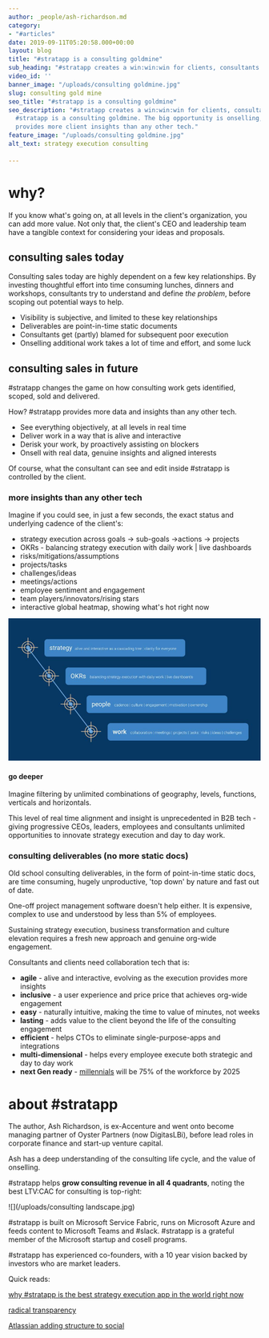 ```yaml
---
author: _people/ash-richardson.md
category:
- "#articles"
date: 2019-09-11T05:20:58.000+00:00
layout: blog
title: "#stratapp is a consulting goldmine"
sub_heading: "#stratapp creates a win:win:win for clients, consultants and #stratapp"
video_id: ''
banner_image: "/uploads/consulting goldmine.jpg"
slug: consulting gold mine
seo_title: "#stratapp is a consulting goldmine"
seo_description: "#stratapp creates a win:win:win for clients, consultants and #stratapp.
  #stratapp is a consulting goldmine. The big opportunity is onselling, as #stratapp
  provides more client insights than any other tech."
feature_image: "/uploads/consulting goldmine.jpg"
alt_text: strategy execution consulting

---
```

# why?

If you know what's going on, at all levels in the client's organization, you can add more value.  Not only that, the client's CEO and leadership team have a tangible context for considering your ideas and proposals.

## consulting sales today

Consulting sales today are highly dependent on a few key relationships.  By investing thoughtful effort into time consuming lunches, dinners and workshops, consultants try to understand and define _the problem_, before scoping out potential ways to help.

* Visibility is subjective, and limited to these key relationships
* Deliverables are point-in-time static documents
* Consultants get (partly) blamed for subsequent poor execution
* Onselling additional work takes a lot of time and effort, and some luck

## consulting sales in future

\#stratapp changes the game on how consulting work gets identified, scoped, sold and delivered.

How?  #stratapp provides more data and insights than any other tech.

* See everything objectively, at all levels in real time
* Deliver work in a way that is alive and interactive
* Derisk your work, by proactively assisting on blockers
* Onsell with real data, genuine insights and aligned interests

Of course, what the consultant can see and edit inside #stratapp is controlled by the client.

### more insights than any other tech

Imagine if you could see, in just a few seconds, the exact status and underlying cadence of the client's:

* strategy execution across goals -> sub-goals ->actions -> projects
* OKRs - balancing strategy execution with daily work | live dashboards
* risks/mitigations/assumptions
* projects/tasks
* challenges/ideas
* meetings/actions
* employee sentiment and engagement
* team players/innovators/rising stars
* interactive global heatmap, showing what's hot right now

![](/uploads/alignment-jpg.jpg)

#### go deeper

Imagine filtering by unlimited combinations of geography, levels, functions, verticals and horizontals.

This level of real time alignment and insight is unprecedented in B2B tech - giving progressive CEOs, leaders, employees and consultants unlimited opportunities to innovate strategy execution and day to day work.

### consulting deliverables (no more static docs)

Old school consulting deliverables, in the form of point-in-time static docs, are time consuming, hugely unproductive, 'top down' by nature and fast out of date.

One-off project management software doesn't help either.  It is expensive, complex to use and understood by less than 5% of employees.

Sustaining strategy execution, business transformation and culture elevation requires a fresh new approach and genuine org-wide engagement.

Consultants and clients need collaboration tech that is:

* **agile** - alive and interactive, evolving as the execution provides more insights
* **inclusive** - a user experience and price price that achieves org-wide engagement
* **easy** - naturally intuitive, making the time to value of minutes, not weeks
* **lasting** - adds value to the client beyond the life of the consulting engagement
* **efficient** - helps CTOs to eliminate single-purpose-apps and integrations
* **multi-dimensional** - helps every employee execute both strategic and day to day work
* **next Gen ready** - [millennials](https://stratapp.ai/blog/radical-transparency/ "millennials") will be 75% of the workforce by 2025

# about #stratapp

The author, Ash Richardson, is ex-Accenture and went onto become managing partner of Oyster Partners (now DigitasLBi), before lead roles in corporate finance and start-up venture capital.

Ash has a deep understanding of the consulting life cycle, and the value of onselling.

\#stratapp helps **grow consulting revenue in all 4 quadrants**, noting the best LTV:CAC for consulting is top-right:

![](/uploads/consulting landscape.jpg)

\#stratapp is built on Microsoft Service Fabric, runs on Microsoft Azure and feeds content to Microsoft Teams and #slack. #stratapp is a grateful member of the Microsoft startup and cosell programs.

\#stratapp has experienced co-founders, with a 10 year vision backed by investors who are market leaders.

Quick reads:

[why #stratapp is the best strategy execution app in the world right now](https://stratapp.ai/blog/best-strategy-execution-software-app/ "best strategy execution app")

[radical transparency](https://stratapp.ai/blog/radical-transparency/ "radical transparency")

[Atlassian adding structure to social](https://stratapp.ai/blog/atlassian-stride-social-with-structure/ "social with structure")